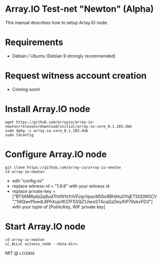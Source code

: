 # Array.IO Test-net "Newton" (Alpha)

This manual describes how to setup Array.IO node.

# Requirements
* Debian / Ubuntu (Debian 9 strongly recommended)

# Request witness account creation
* Coming soon!

# Install Array.IO node
```
wget https://github.com/arrayio/array-io-newton/releases/download/initial/array-io-core_0.1.183.deb
sudo dpkg -i array-io-core_0.1.183.deb
sudo ldconfig
```

# Configure Array.IO node
```
git clone https://github.com/array-io/array-io-newton
cd array-io-newton
```
* edit "config.ini"
* replace witness-id = "1.6.6" with your witness id
* replace private-key = ["BTS6MRyAjQq8ud7hVNYcfnVPJqcVpscN5So8BhtHuGYqET5GDW5CV","5KQwrPbwdL6PhXujxW37FSSQZ1JiwsST4cqQzDeyXtP79zkvFD3"] with your tuple of [PublicKey, WIF private key]

# Start Array.IO node
```
cd array-io-newton
LC_ALL=C witness_node --data-dir=.
```


MIT @ `LICENSE`
